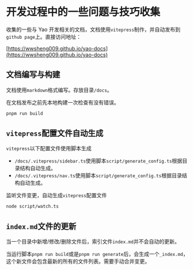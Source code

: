 # 开发过程中的一些问题与技巧收集

收集的一些与 Yao 开发相关的文档，文档使用`vitepress`制作，并自动发布到`github page`上。直接访问地址：

[https://wwsheng009.github.io/yao-docs](https://wwsheng009.github.io/yao-docs)

## 文档编写与构建

文档使用`markdown`格式编写。存放目录`/docs`。

在文档发布之前先本地构建一次检查有没有错误。

```sh
pnpm run build
```

## `vitepress`配置文件自动生成

`vitepress`以下配置文件使用脚本生成

- `/docs/.vitepress/sidebar.ts`使用脚本`script/generate_config.ts`根据目录结构自动生成。
- `/docs/.vitepress/nav.ts`使用脚本`script/generate_config.ts`根据目录结构自动生成。

监听文件变更，自动生成`vitepress`配置文件

```sh
node script/watch.ts
```

## `index.md`文件的更新

当一个目录中新增/修改/删除文件后，索引文件`index.md`并不会自动的更新。

当运行脚本`pnpm run build`或是`pnpm run generate`后，会生成一个`_index.md`，这个新文件会包含最新的所有的文件列表。需要手动合并变更。
